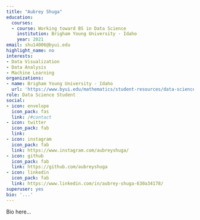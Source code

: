 ```yaml
---
title: "Aubrey Shuga"
education:
  courses:
  - course: Working toward BS in Data Science
    institution: Brigham Young University - Idaho
    year: 2021
email: shu14006@byui.edu
highlight_name: no
interests:
- Data Visualization
- Data Analysis
- Machine Learning
organizations:
- name: Brigham Young University - Idaho
  url: 'https://www.byui.edu/mathematics/student-resources/data-science'
role: Data Science Student
social:
- icon: envelope
  icon_pack: fas
  link: /#contact
- icon: twitter
  icon_pack: fab
  link: 
- icon: instagram
  icon_pack: fab
  link: https://www.instagram.com/aubreyshuga/
- icon: github
  icon_pack: fab
  link: https://github.com/aubreyshuga
- icon: linkedin
  icon_pack: fab
  link: https://www.linkedin.com/in/aubrey-shuga-630a34178/
superuser: yes
bio: '...'
---
```


Bio here...

